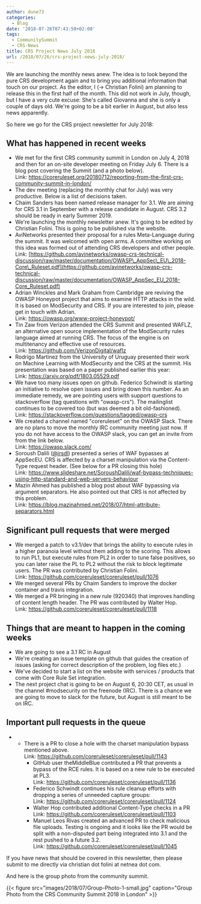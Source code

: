 ```yaml
---
author: dune73
categories:
  - Blog
date: '2018-07-26T07:43:50+02:00'
tags:
  - CommunitySummit
  - CRS-News
title: CRS Project News July 2018
url: /2018/07/26/crs-project-news-july-2018/
---
```



We are launching the monthly news anew. The idea is to look beyond the pure CRS development again and to bring you additional information that touch on our project. As the editor, I (-&gt; Christian Folini) am planning to release this in the first half of the month. This did not work in July, though, but I have a very cute excuse: She's called Giovanna and she is only a couple of days old. We're going to be a bit earlier in August, but also less news apparently.

So here we go for the CRS project newsletter for July 2018:

## What has happened in recent weeks

- We met for the first CRS community summit in London on July 4, 2018 and then for an on-site developer meeting on Friday July 6. There is a blog post covering the Summit (and a photo below).  
    Link: <https://coreruleset.org/20180712/reporting-from-the-first-crs-community-summit-in-london/>
- The dev meeting (replacing the monthly chat for July) was very productive. Below is a list of decisions taken.
- Chaim Sanders has been named release manager for 3.1. We are aiming for CRS 3.1 in September with a release candidate in August. CRS 3.2 should be ready in early Summer 2019.
- We're launching the monthly newsletter anew. It's going to be edited by Christian Folini. This is going to be published via the website.
- AviNetworks presented their proposal for a rules Meta-Language during the summit. It was welcomed with open arms. A committee working on this idea was formed out of attending CRS developers and other people.  
    Link: [https://github.com/avinetworks/owasp-crs-technical-discussion/raw/master/documentation/OWASP\_AppSec\_EU\_2018-Core\_Ruleset.pdf](https://github.com/avinetworks/owasp-crs-technical-discussion/raw/master/documentation/OWASP_AppSec_EU_2018-Core_Ruleset.pdf)
- Adrian Winckles and Mark Graham from Cambridge are reviving the OWASP Honeypot project that aims to examine HTTP attacks in the wild. It is based on ModSecurity and CRS. If you are interested to join, please get in touch with Adrian.  
    Link: <https://owasp.org/www-project-honeypot/>
- Tin Zaw from Verizon attended the CRS Summit and presented WAFLZ, an alternative open source implementation of the ModSecurity rules language aimed at running CRS. The focus of the engine is on multitenancy and effective use of resources.  
    Link: <https://github.com/VerizonDigital/waflz>
- Rodrigo Martinez from the University of Uruguay presented their work on Machine Learning with ModSecurity and the CRS at the summit. His presentation was based on a paper published earlier this year:  
    Link: <https://arxiv.org/pdf/1803.05529.pdf>
- We have too many issues open on github. Federico Schwindt is starting an initiative to resolve open issues and bring down this number. As an immediate remedy, we are pointing users with support questions to stackoverflow (tag questions with "owasp-crs"). The mailinglist continues to be covered too (but was deemed a bit old-fashioned).  
    Link: <https://stackoverflow.com/questions/tagged/owasp-crs>
- We created a channel named "coreruleset" on the OWASP Slack. There are no plans to move the monthly IRC community meeting just now. If you do not have access to the OWASP slack, you can get an invite from from the link below.  
    Link: <https://owasp.slack.com/>
- Soroush Dalili ([@irsdl](https://twitter.com/irsdl)) presented a series of WAF bypasses at AppSecEU. CRS is affected by a charset manipulation via the Content-Type request header. (See below for a PR closing this hole)  
    Link: <https://www.slideshare.net/SoroushDalili/waf-bypass-techniques-using-http-standard-and-web-servers-behaviour>
- Mazin Ahmed has published a blog post about WAF bypassing via argument separators. He also pointed out that CRS is not affected by this problem.  
    Link: <https://blog.mazinahmed.net/2018/07/html-attribute-separators.html>

## Significant pull requests that were merged

- We merged a patch to v3.1/dev that brings the ability to execute rules in a higher paranoia level without them adding to the scoring. This allows to run PL1, but execute rules from PL2 in order to tune false positives, so you can later raise the PL to PL2 without the risk to block legitimate users. The PR was contributed by Christian Folini.  
    Link: <https://github.com/coreruleset/coreruleset/pull/1076>
- We merged several PRs by Chaim Sanders to improve the docker container and travis integration.
- We merged a PR bringing in a new rule (920340) that improves handling of content length header. The PR was contributed by Walter Hop.  
    Link: <https://github.com/coreruleset/coreruleset/pull/1118>

## Things that are meant to happen in the coming weeks

- We are going to see a 3.1 RC in August
- We're creating an issue template on github that guides the creation of issues (asking for correct description of the problem, log files etc.)
- We've decided to start a list on the website with services / products that come with Core Rule Set integration.
- The next project chat is going to be on August 6, 20:30 CET, as usual in the channel #modsecurity on the freenode (IRC). There is a chance we are going to move to slack for the future, but August is still meant to be on IRC.

## Important pull requests in the queue

- - There is a PR to close a hole with the charset manipulation bypass mentioned above.  
        Link: <https://github.com/coreruleset/coreruleset/pull/1143>
    - GitHub user theMiddleBlue contributed a PR that prevents a bypass of the RCE rules. It is based on a new rule to be executed at PL3.  
        Link: <https://github.com/coreruleset/coreruleset/pull/1136>
    - Federico Schwindt continues his rule cleanup efforts with dropping a series of unneeded capture groups:  
        Link: <https://github.com/coreruleset/coreruleset/pull/1124>
    - Walter Hop contributed additional Content-Type checks in a PR  
        Link: <https://github.com/coreruleset/coreruleset/pull/1103>
    - Manuel Leos Rivas created an advanced PR to check malicious file uploads. Testing is ongoing and it looks like the PR would be split with a non-disputed part being integrated into 3.1 and the rest pushed to a future 3.2.  
        Link: <https://github.com/coreruleset/coreruleset/pull/1045>

If you have news that should be covered in this newsletter, then please submit to me directly via christian dot folini at netnea dot com.

And here is the group photo from the community summit.

{{< figure src="images/2018/07/Group-Photo-1-small.jpg" caption="Group Photo from the CRS Community Summit 2018 in London" >}}


